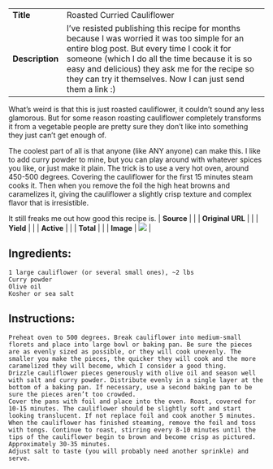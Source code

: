 | | |
| ----------- | ----------- |
| **Title** | Roasted Curried Cauliflower |
| **Description** | I’ve resisted publishing this recipe for months because I was worried it was too simple for an entire blog post. But every time I cook it for someone (which I do all the time because it is so easy and delicious) they ask me for the recipe so they can try it themselves. Now I can just send them a link :) |

What’s weird is that this is just roasted cauliflower, it couldn’t sound any less glamorous. But for some reason roasting cauliflower completely transforms it from a vegetable people are pretty sure they don’t like into something they just can’t get enough of.

The coolest part of all is that anyone (like ANY anyone) can make this. I like to add curry powder to mine, but you can play around with whatever spices you like, or just make it plain. The trick is to use a very hot oven, around 450-500 degrees. Covering the cauliflower for the first 15 minutes steam cooks it. Then when you remove the foil the high heat browns and caramelizes it, giving the cauliflower a slightly crisp texture and complex flavor that is irresistible.

It still freaks me out how good this recipe is.
| **Source** |  |
| **Original URL** |  |
| **Yield** |  |
| **Active** |  |
| **Total** |  |
| **Image** | ![](https://cdn2.pepperplate.com/recipes/e66aa2cc83834165a9cb8ef3f5c18750.jpg) |

## Ingredients:
	1 large cauliflower (or several small ones), ~2 lbs
	Curry powder
	Olive oil
	Kosher or sea salt

## Instructions:
	Preheat oven to 500 degrees. Break cauliflower into medium-small florets and place into large bowl or baking pan. Be sure the pieces are as evenly sized as possible, or they will cook unevenly. The smaller you make the pieces, the quicker they will cook and the more caramelized they will become, which I consider a good thing.
	Drizzle cauliflower pieces generously with olive oil and season well with salt and curry powder. Distribute evenly in a single layer at the bottom of a baking pan. If necessary, use a second baking pan to be sure the pieces aren’t too crowded.
	Cover the pans with foil and place into the oven. Roast, covered for 10-15 minutes. The cauliflower should be slightly soft and start looking translucent. If not replace foil and cook another 5 minutes.
	When the cauliflower has finished steaming, remove the foil and toss with tongs. Continue to roast, stirring every 8-10 minutes until the tips of the cauliflower begin to brown and become crisp as pictured. Approximately 30-35 minutes.
	Adjust salt to taste (you will probably need another sprinkle) and serve.

